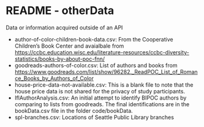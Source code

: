 # README - otherData

Data or information acquired outside of an API

- author-of-color-children-book-data.csv: From the Cooperative Children’s Book Center and avaialbale from https://ccbc.education.wisc.edu/literature-resources/ccbc-diversity-statistics/books-by-about-poc-fnn/
- goodreads-authors-of-color.csv: List of authors and books from https://www.goodreads.com/list/show/96282._ReadPOC_List_of_Romance_Books_by_Authors_of_Color
- house-price-data-not-available.csv: This is a blank file to note that the house price data is not shared for the privacy of study participants.
- lflAuthorAnalysis.csv: An initial attempt to identify BIPOC authors by comparing to lists from goodreads. The final identifications are in the bookData.csv file in the folder code/bookData.
- spl-branches.csv: Locations of Seattle Public Library branches